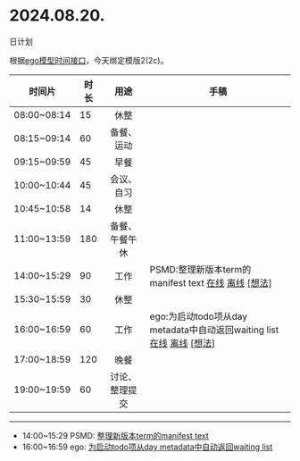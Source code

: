 # 2024.08.20.
日计划

根据[ego模型时间接口](https://gitee.com/hyg/blog/blob/master/timeflow.md)，今天绑定模版2(2c)。

| 时间片 | 时长 | 用途 | 手稿 |
| --- | --- | :---: | --- |
| 08:00~08:14 | 15 | 休整 |  |
| 08:15~09:14 | 60 | 备餐、运动 |  |
| 09:15~09:59 | 45 | 早餐 |  |
| 10:00~10:44 | 45 | 会议、自习 |  |
| 10:45~10:58 | 14 | 休整 |  |
| 11:00~13:59 | 180 | 备餐、午餐午休 |  |
| 14:00~15:29 | 90 | 工作 | PSMD:整理新版本term的manifest text [在线](http://simp.ly/p/lsBYG9) [离线](../../draft/2024/08/20240820140000.md) <a href="mailto:huangyg@mars22.com?subject=关于2024.08.20.[PSMD:整理新版本term的manifest text]任务&body=日期: 20240820%0D%0A序号: 6%0D%0A手稿:../../draft/2024/08/20240820140000.md%0D%0A---请勿修改邮件主题及以上内容 从下一行开始写您的想法---%0D%0A">[想法]</a> |
| 15:30~15:59 | 30 | 休整 |  |
| 16:00~16:59 | 60 | 工作 | ego:为启动todo项从day metadata中自动返回waiting list [在线](http://simp.ly/p/MpcbHD) [离线](../../draft/2024/08/20240820160000.md) <a href="mailto:huangyg@mars22.com?subject=关于2024.08.20.[ego:为启动todo项从day metadata中自动返回waiting list]任务&body=日期: 20240820%0D%0A序号: 8%0D%0A手稿:../../draft/2024/08/20240820160000.md%0D%0A---请勿修改邮件主题及以上内容 从下一行开始写您的想法---%0D%0A">[想法]</a> |
| 17:00~18:59 | 120 | 晚餐 |  |
| 19:00~19:59 | 60 | 讨论、整理提交 |  |

---

- 14:00~15:29	PSMD: [整理新版本term的manifest text](../../draft/2024/08/20240820140000.md)
- 16:00~16:59	ego: [为启动todo项从day metadata中自动返回waiting list](../../draft/2024/08/20240820160000.md)
